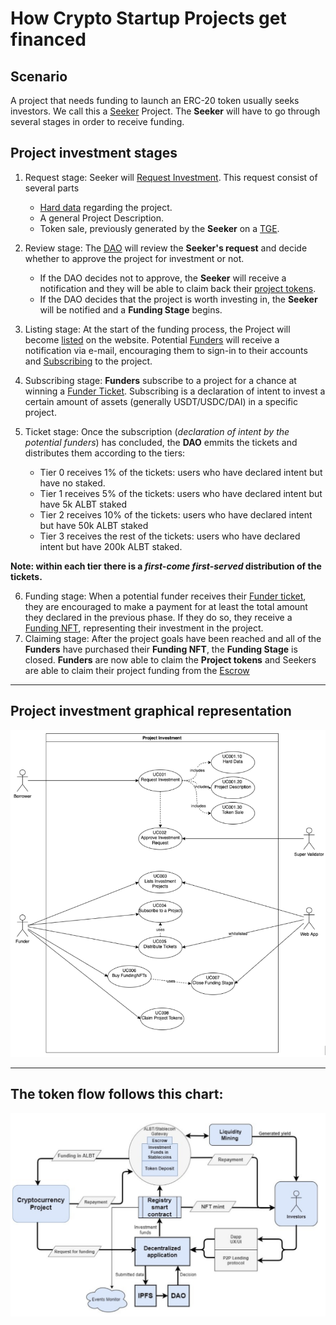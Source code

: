 # How Crypto Startup Projects get financed

## Scenario
A project that needs funding to launch an ERC-20 token usually seeks investors. We call this a [Seeker](Glossary.md) Project. The **Seeker** will have to go through several stages in order to receive funding.

## Project investment stages

1. Request stage: Seeker will [Request Investment](Glossary.md). This request consist of several parts
    * [Hard data](Glossary.md) regarding the project.
    * A general Project Description.
    * Token sale, previously generated by the **Seeker** on a [TGE](Glossary.md).

2. Review stage: The [DAO](DAO.md) will review the **Seeker's request** and decide whether to approve the project for investment or not.
    * If the DAO decides not to approve, the **Seeker** will receive a notification and they will be able to claim back their [project tokens](Glossary.md).
    * If the DAO decides that the project is worth investing in, the **Seeker** will be notified and a **Funding Stage** begins.
3. Listing stage: At the start of the funding process, the Project will become [listed](Glossary.md) on the website. Potential [Funders](Glossary.md) will receive a notification via e-mail, encouraging them to sign-in to their accounts and [Subscribing](Glossary.md) to the project.
4. Subscribing stage: **Funders** subscribe to a project for a chance at winning a [Funder Ticket](Glossary.md). Subscribing is a declaration of intent to invest a certain amount of assets (generally USDT/USDC/DAI) in a specific project.
5. Ticket stage: Once the subscription (*declaration of intent by the potential funders*) has concluded, the **DAO** emmits the tickets and distributes them according to the tiers:
    * Tier 0 receives 1% of the tickets: users who have declared intent but have no 
     staked.
    * Tier 1 receives 5% of the tickets: users who have declared intent but have 5k ALBT staked
    * Tier 2 receives 10% of the tickets: users who have declared intent but have 50k ALBT staked
    * Tier 3 receives the rest of the tickets: users who have declared intent but have 200k ALBT staked.

**Note: within each tier there is a *first-come first-served* distribution of the tickets.**

6. Funding stage: When a potential funder receives their [Funder ticket](Glossary.md), they are encouraged to make a payment for at least the total amount they declared in the previous phase. If they do so, they receive a [Funding NFT](Glossary.md), representing their investment in the project.
7. Claiming stage: After the project goals have been reached and all of the **Funders** have purchased their **Funding NFT**, the **Funding Stage** is closed. **Funders** are now able to claim the **Project tokens** and Seekers are able to claim their project funding from the [Escrow](Glossary.md)


---

## Project investment graphical representation

![Seeker-to-investment](img/projectFunding.png)

---

## The token flow follows this chart:

![FinanceFLowChart](img/financeFlow.png)
